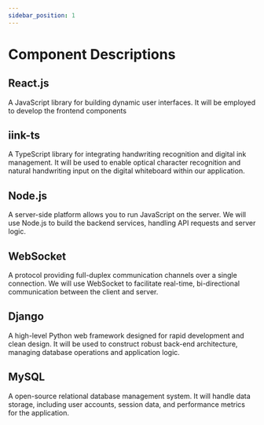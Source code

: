 ```yaml
---
sidebar_position: 1
---
```

# Component Descriptions
## React.js
  A JavaScript library for building dynamic user interfaces.
  It will be employed to develop the frontend components
## iink-ts
  A TypeScript library for integrating handwriting recognition and digital ink management. 
  It will be used to enable optical character recognition and natural handwriting input on the digital whiteboard within our application.
## Node.js
  A server-side platform allows you to run JavaScript on the server.
  We will use Node.js to build the backend services, handling API requests and server logic.
## WebSocket
  A protocol providing full-duplex communication channels over a single connection.
  We will use WebSocket to facilitate real-time, bi-directional communication between the client and server.
## Django
  A high-level Python web framework designed for rapid development and clean design.
  It will be used to construct robust back-end architecture, managing database operations and application logic.
## MySQL
  A open-source relational database management system.
  It will handle data storage, including user accounts, session data, and performance metrics for the application.
